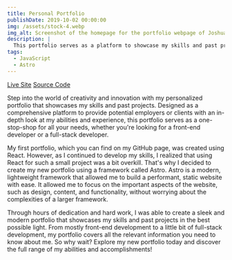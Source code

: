 ```yaml
---
title: Personal Portfolio
publishDate: 2019-10-02 00:00:00
img: /assets/stock-4.webp
img_alt: Screenshot of the homepage for the portfolio webpage of Joshua Hovis.
description: |
  This portfolio serves as a platform to showcase my skills and past projects, providing potential employers or clients with a comprehensive look at my abilities and experience. Whether you need a front-end developer or more of a full-stack developer, I have got you covered!
tags:
  - JavaScript
  - Astro
---
```


<div class="links">
  <a href="http://www.joshuahovis.com/" class="links-site">Live Site</a>
  <a href="https://github.com/joshhovis/portfolio-astro" class="links-code">Source Code</a>
</div>

Step into the world of creativity and innovation with my personalized portfolio that showcases my skills and past projects. Designed as a comprehensive platform to provide potential employers or clients with an in-depth look at my abilities and experience, this portfolio serves as a one-stop-shop for all your needs, whether you're looking for a front-end developer or a full-stack developer.

My first portfolio, which you can find on my GitHub page, was created using React. However, as I continued to develop my skills, I realized that using React for such a small project was a bit overkill. That's why I decided to create my new portfolio using a framework called Astro. Astro is a modern, lightweight framework that allowed me to build a performant, static website with ease. It allowed me to focus on the important aspects of the website, such as design, content, and functionality, without worrying about the complexities of a larger framework.

Through hours of dedication and hard work, I was able to create a sleek and modern portfolio that showcases my skills and past projects in the best possible light. From mostly front-end development to a little bit of full-stack development, my portfolio covers all the relevant information you need to know about me. So why wait? Explore my new portfolio today and discover the full range of my abilities and accomplishments!
